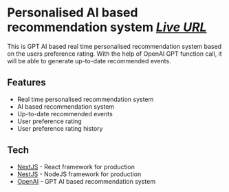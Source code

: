 # Personalised AI based recommendation system *[Live URL](http://gpt-recommendation.kyawzinthiha.dev)*

This is GPT AI based real time personalised recommendation system based on the users preference rating. With the help of
OpenAI GPT function call, it will be able to generate up-to-date recommended events.

## Features

- Real time personalised recommendation system
- AI based recommendation system
- Up-to-date recommended events
- User preference rating
- User preference rating history

## Tech

- [NextJS](https://nextjs.org/) - React framework for production
- [NestJS](https://nestjs.com/) - NodeJS framework for production
- [OpenAI](https://openai.com/) - GPT AI based recommendation system